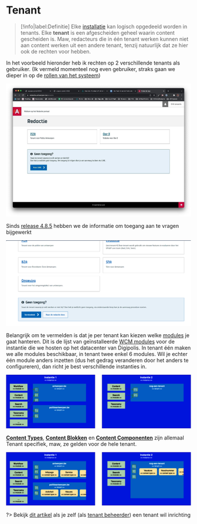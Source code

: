 # Tenant

> [!info|label:Definitie]
>Elke [installatie](/common/content/concept-instance) kan logisch opgedeeld worden in tenants. Elke **tenant** is een afgescheiden geheel waarin content gescheiden is. Maw, redacteurs die in één tenant werken kunnen niet aan content werken uit een andere tenant, tenzij natuurlijk dat ze hier ook de rechten voor hebben. 

In het voorbeeld hieronder heb ik rechten op 2 verschillende tenants als gebruiker. (Ik vermeld momenteel nog even gebruiker, straks gaan we dieper in op de [rollen van het systeem](/redactie/content/toegang-werken-als))

![Multi tenant](../assets/gpubp-multi-tenant.jpg 'Een instantie met 2 tenants')

Sinds [release 4.8.5](/common/content/release-4-8-5) hebben we de informatie om toegang aan te vragen bijgewerkt

![Multi tenant](../assets/gpubp-multi-tenant-2.png 'Nieuwe manier om toegang te vragen')

Belangrijk om te vermelden is dat je per tenant kan kiezen welke [modules](/common/content/concept-modules) je gaat hanteren. Dit is de lijst van geïnstalleerde [WCM modules](/modules/content/wcm-modules.md) voor de instantie die we hosten op het datacenter van Digipolis. In tenant één maken we alle modules beschikbaar, in tenant twee enkel 6 modules. Wil je echter één module anders inzetten (dus het gedrag veranderen door het anders te configureren), dan richt je best verschillende instanties in.

![Modules per tenant](../assets/gpubp-basisbegrippen-modules-per-tenant.png 'De verschillende modules per tenant')

**[Content Types](/common/content/concept-ct)**, **[Content Blokken](/common/content/concept-cb)** en **[Content Componenten](/common/content/concept-cc)** zijn allemaal Tenant specifiek, maw, ze gelden voor de hele tenant.

![Inrichting per tenant](../assets/gpubp-basisbegrippen-content-types.png 'Content types, blokken en componenten zijn per tenant')

?> Bekijk [dit artikel](/redactie/content/inrichten-tenants) als je zelf (als [tenant beheerder](/redactie/content/toegang-tenant-beheerder)) een tenant wil inrichting 
